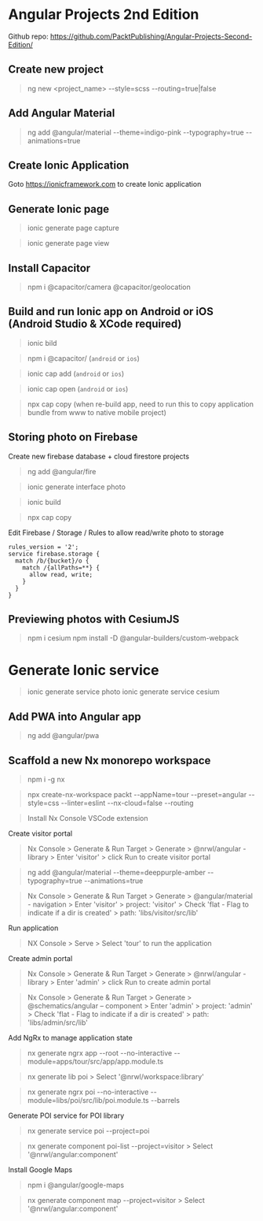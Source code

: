# Angular Projects 2nd Edition
Github repo: https://github.com/PacktPublishing/Angular-Projects-Second-Edition/

## Create new project
> ng new <project_name> --style=scss --routing=true|false

## Add Angular Material
> ng add @angular/material --theme=indigo-pink --typography=true --animations=true

## Create Ionic Application
Goto https://ionicframework.com to create Ionic application

## Generate Ionic page
> ionic generate page capture

> ionic generate page view

## Install Capacitor
> npm i @capacitor/camera @capacitor/geolocation

## Build and run Ionic app on Android or iOS (Android Studio & XCode required)
> ionic bild

> npm i @capacitor/<os> (`android` or `ios`)

> ionic cap add <os> (`android` or `ios`)

> ionic cap open <os> (`android` or `ios`)

> npx cap copy (when re-build app, need to run this to copy application bundle from www to native mobile project)

## Storing photo on Firebase
Create new firebase database + cloud firestore projects
> ng add @angular/fire

> ionic generate interface photo

> ionic build

> npx cap copy

Edit Firebase / Storage / Rules to allow read/write photo to storage
```
rules_version = '2';
service firebase.storage {
  match /b/{bucket}/o {
    match /{allPaths=**} {
      allow read, write;
    }
  }
}
```

## Previewing photos with CesiumJS
> npm i cesium
> npm install -D @angular-builders/custom-webpack

# Generate Ionic service
> ionic generate service photo
> ionic generate service cesium

## Add PWA into Angular app
> ng add @angular/pwa

## Scaffold a new Nx monorepo workspace
> npm i -g nx

> npx create-nx-workspace packt --appName=tour --preset=angular --style=css --linter=eslint --nx-cloud=false --routing

> Install Nx Console VSCode extension

Create visitor portal
> Nx Console > Generate & Run Target > Generate > @nrwl/angular - library > Enter 'visitor' > click Run to create visitor portal

> ng add @angular/material --theme=deeppurple-amber --typography=true --animations=true

> Nx Console > Generate & Run Target > Generate > @angular/material - navigation > Enter 'visitor' > project: 'visitor' > Check 'flat - Flag to indicate if a dir is created' > path: 'libs/visitor/src/lib'

Run application
> NX Console > Serve > Select 'tour' to run the application

Create admin portal
> Nx Console > Generate & Run Target > Generate > @nrwl/angular - library > Enter 'admin' > click Run to create admin portal

> Nx Console > Generate & Run Target > Generate > @schematics/angular – component > Enter 'admin' > project: 'admin' > Check 'flat - Flag to indicate if a dir is created' > path: 'libs/admin/src/lib'

Add NgRx to manage application state
> nx generate ngrx app --root --no-interactive --module=apps/tour/src/app/app.module.ts

> nx generate lib poi > Select '@nrwl/workspace:library'

> nx generate ngrx poi --no-interactive --module=libs/poi/src/lib/poi.module.ts --barrels

Generate POI service for POI library
> nx generate service poi --project=poi

> nx generate component poi-list --project=visitor > Select '@nrwl/angular:component'

Install Google Maps
> npm i @angular/google-maps

> nx generate component map --project=visitor > Select '@nrwl/angular:component'